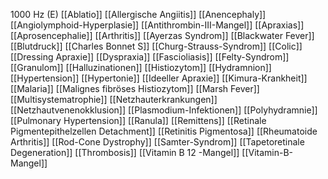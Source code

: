 1000 Hz (E)
[[Ablatio]]
[[Allergische Angiitis]]
[[Anencephaly]]
[[Angiolymphoid-Hyperplasie]]
[[Antithrombin-III-Mangel]]
[[Apraxias]]
[[Aprosencephalie]]
[[Arthritis]]
[[Ayerzas Syndrom]]
[[Blackwater Fever]]
[[Blutdruck]]
[[Charles Bonnet S]]
[[Churg-Strauss-Syndrom]]
[[Colic]]
[[Dressing Apraxie]]
[[Dyspraxia]]
[[Fascioliasis]]
[[Felty-Syndrom]]
[[Granulom]]
[[Halluzinationen]]
[[Histiozytom]]
[[Hydramnion]]
[[Hypertension]]
[[Hypertonie]]
[[Ideeller Apraxie]]
[[Kimura-Krankheit]]
[[Malaria]]
[[Malignes fibröses Histiozytom]]
[[Marsh Fever]]
[[Multisystematrophie]]
[[Netzhauterkrankungen]]
[[Netzhautvenenokklusion]]
[[Plasmodium-Infektionen]]
[[Polyhydramnie]]
[[Pulmonary Hypertension]]
[[Ranula]]
[[Remittens]]
[[Retinale Pigmentepithelzellen Detachment]]
[[Retinitis Pigmentosa]]
[[Rheumatoide Arthritis]]
[[Rod-Cone Dystrophy]]
[[Samter-Syndrom]]
[[Tapetoretinale Degeneration]]
[[Thrombosis]]
[[Vitamin B 12 -Mangel]]
[[Vitamin-B-Mangel]]